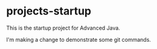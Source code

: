 # projects-startup
This is the startup project for Advanced Java.

I'm making a change to demonstrate some git commands.
    
